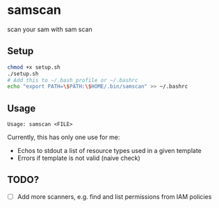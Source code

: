 # samscan
scan your sam with sam scan

## Setup
```bash
chmod +x setup.sh
./setup.sh
# Add this to ~/.bash_profile or ~/.bashrc
echo "export PATH=\$PATH:\$HOME/.bin/samscan" >> ~/.bashrc
```

## Usage
```
Usage: samscan <FILE>
```

Currently, this has only one use for me:
- Echos to stdout a list of resource types used in a given template
- Errors if template is not valid (naive check)

## TODO?
- [ ] Add more scanners, e.g. find and list permissions from IAM policies

